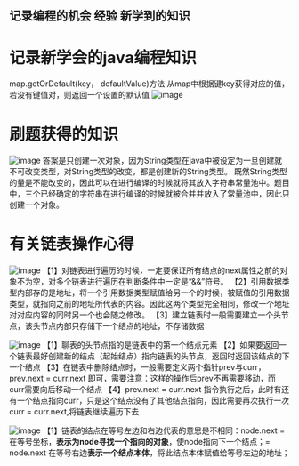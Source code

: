 ## 记录编程的机会 经验 新学到的知识
# 记录新学会的java编程知识
  map.getOrDefault(key， defaultValue)方法
  从map中根据键key获得对应的值，若没有键值对，则返回一个设置的默认值
![image](https://user-images.githubusercontent.com/60838780/112316131-c8d90f80-8ce5-11eb-8d04-5947dc2df2f0.png)
# 刷题获得的知识
![image](https://user-images.githubusercontent.com/60838780/112316267-e6a67480-8ce5-11eb-9e93-88f22135c6cc.png)
答案是只创建一次对象，因为String类型在java中被设定为一旦创建就不可改变类型，对String类型的改变，都是创建新的String类型。
既然String类型的量是不能改变的，因此可以在进行编译的时候就将其放入字符串常量池中。题目中，三个已经确定的字符串在进行编译的时候就被合并并放入了常量池中，因此只创建一个对象。
# 有关链表操作心得
![image](https://user-images.githubusercontent.com/60838780/112478795-53d20c80-8daf-11eb-9c19-16e91ce91a7e.png)
【1】对链表进行遍历的时候，一定要保证所有结点的next属性之前的对象不为空，对多个链表进行遍历在判断条件中一定是“&&”符号。
【2】引用数据类型内部存的是地址，将一个引用数据类型赋值给另一个的时候，被赋值的引用数据类型，就指向之前的地址所代表的内容。因此这两个类型完全相同，修改一个地址对对应内容的同时另一个也会随之修改。
【3】建立链表时一般需要建立一个头节点，该头节点内部只存储下一个结点的地址，不存储数据

![image](https://user-images.githubusercontent.com/60838780/112632805-90ffd280-8e73-11eb-9e5a-ad3e7f6d2fd8.png)
【1】聊表的头节点指的是链表中的第一个结点元素
【2】如果要返回一个链表最好创建新的结点（起始结点）指向链表的头节点，返回时返回该结点的下一个结点
【3】在链表中删除结点时，一般需要定义两个指针prev与curr，prev.next = curr.next 即可，需要注意：这样的操作后prev不再需要移动，而curr需要向后移动一个结点
【4】prev.next = curr.next 指令执行之后，此时有还有一个结点指向curr，只是这个结点没有了其他结点指向，因此需要再次执行一次curr = curr.next,将链表继续遍历下去

![image](https://user-images.githubusercontent.com/60838780/112707223-c690d400-8ee4-11eb-988e-1d360d12e13e.png)
【1】链表的结点在等号左边和右边代表的意思是不相同：node.next = 在等号坐标，**表示为node寻找一个指向的对象**，使node指向下一个结点；= node.next 在等号右边**表示一个结点本体**，将此结点本体赋值给等号左边的地址；
